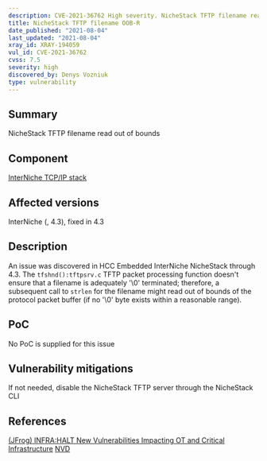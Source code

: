 ```yaml
---
description: CVE-2021-36762 High severity. NicheStack TFTP filename read out of bounds
title: NicheStack TFTP filename OOB-R
date_published: "2021-08-04"
last_updated: "2021-08-04"
xray_id: XRAY-194059
vul_id: CVE-2021-36762
cvss: 7.5
severity: high
discovered_by: Denys Vozniuk
type: vulnerability
---
```

## Summary
NicheStack TFTP filename read out of bounds

## Component

[InterNiche TCP/IP stack](https://www.hcc-embedded.com/products/networking/tcpip-applications)

## Affected versions

InterNiche (, 4.3), fixed in 4.3

## Description

An issue was discovered in HCC Embedded InterNiche NicheStack through 4.3. The `tfshnd():tftpsrv.c` TFTP packet processing function doesn't ensure that a filename is adequately '\0' terminated; therefore, a subsequent call to `strlen` for the filename might read out of bounds of the protocol packet buffer (if no '\0' byte exists within a reasonable range).

## PoC

No PoC is supplied for this issue

## Vulnerability mitigations

If not needed, disable the NicheStack TFTP server through the NicheStack CLI

## References

[(JFrog) INFRA:HALT New Vulnerabilities Impacting OT and Critical Infrastructure](https://jfrog.com/blog/infrahalt-14-new-security-vulnerabilities-found-in-nichestack/)
[NVD](https://nvd.nist.gov/vuln/detail/CVE-2021-36762)